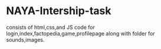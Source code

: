 # NAYA-Intership-task
consists of html,css,and JS code for login,index,factopedia,game,profilepage along with folder for sounds,images.
